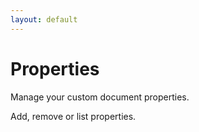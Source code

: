 ```yaml
---
layout: default
---
```


# Properties

Manage your custom document properties.

Add, remove or list properties.
